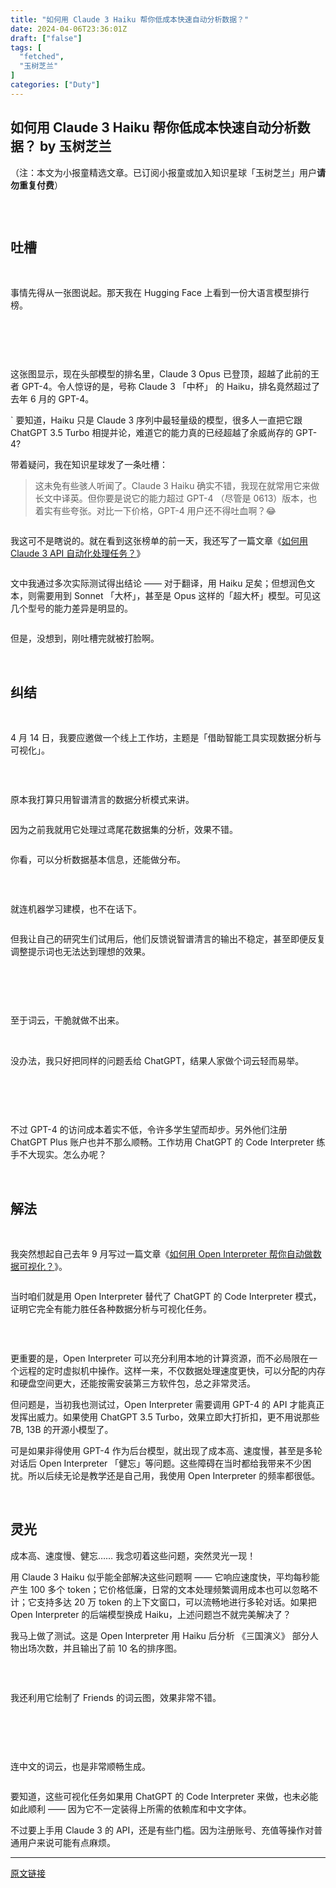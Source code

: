 ```yaml
---
title: "如何用 Claude 3 Haiku 帮你低成本快速自动分析数据？"
date: 2024-04-06T23:36:01Z
draft: ["false"]
tags: [
  "fetched",
  "玉树芝兰"
]
categories: ["Duty"]
---
```

如何用 Claude 3 Haiku 帮你低成本快速自动分析数据？ by 玉树芝兰
------
<div><section><section><section><p><span>（注：本文为小报童精选文章。已订阅小报童或加入知识星球「玉树芝兰」用户<strong>请勿重复付费</strong>）</span></p></section><section><p><span><img data-imgfileid="506062375" data-ratio="0.5712962962962963" data-src="https://mmbiz.qpic.cn/sz_mmbiz_jpg/6fHkSrNbAAtElJHN5m430Wibb8018w9JlqSlibKibYldSuMgTm2f6s0N5ZpZicrSdRff1c7hjsZzJVzkYXD17HTG2w/640?wx_fmt=other&amp;from=appmsg" data-type="other" data-w="1080" title="" src="https://mmbiz.qpic.cn/sz_mmbiz_jpg/6fHkSrNbAAtElJHN5m430Wibb8018w9JlqSlibKibYldSuMgTm2f6s0N5ZpZicrSdRff1c7hjsZzJVzkYXD17HTG2w/640?wx_fmt=other&amp;from=appmsg"></span></p></section><section><br></section></section><section><section><h2>吐槽</h2></section><section><br></section><section><p><span>事情先得从一张图说起。那天我在 Hugging Face 上看到一份大语言模型排行榜。</span></p></section><section><br></section><section><p><span><img data-imgfileid="506062374" data-ratio="0.5462962962962963" data-src="https://mmbiz.qpic.cn/sz_mmbiz_jpg/6fHkSrNbAAtElJHN5m430Wibb8018w9JlzjGufARXNCTwAy7W2oEeJfxMFibiajm08bo0P2LO1ShEBWdkvib90Gq4w/640?wx_fmt=jpeg&amp;from=appmsg" data-type="jpeg" data-w="1080" title="" src="https://mmbiz.qpic.cn/sz_mmbiz_jpg/6fHkSrNbAAtElJHN5m430Wibb8018w9JlzjGufARXNCTwAy7W2oEeJfxMFibiajm08bo0P2LO1ShEBWdkvib90Gq4w/640?wx_fmt=jpeg&amp;from=appmsg"></span></p></section><section><br></section><section><p><span>这张图显示，现在头部模型的排名里，Claude 3 Opus 已登顶，超越了此前的王者 GPT-4。令人惊讶的是，号称 Claude 3 「中杯」 的 Haiku，排名竟然超过了去年 6 月的 GPT-4。</span></p></section><section><p><span>` 要知道，Haiku 只是 Claude 3 序列中最轻量级的模型，很多人一直把它跟 ChatGPT 3.5 Turbo 相提并论，难道它的能力真的已经超越了余威尚存的 GPT-4?</span></p></section><section><p><span>带着疑问，我在知识星球发了一条吐槽：</span></p></section><section><blockquote><p><span>这未免有些骇人听闻了。Claude 3 Haiku 确实不错，我现在就常用它来做长文中译英。但你要是说它的能力超过 GPT-4 （尽管是 0613）版本，也着实有些夸张。对比一下价格，GPT-4 用户还不得吐血啊？😂</span></p></blockquote></section><section><p><span><img data-imgfileid="506062371" data-ratio="0.7638888888888888" data-src="https://mmbiz.qpic.cn/sz_mmbiz_jpg/6fHkSrNbAAtElJHN5m430Wibb8018w9JlpjdJYM4PJicfhZln3pWk0ANXBeudE4LJAKKyUj384VlDJTJIx78g9fg/640?wx_fmt=jpeg&amp;from=appmsg" data-type="jpeg" data-w="1080" title="" src="https://mmbiz.qpic.cn/sz_mmbiz_jpg/6fHkSrNbAAtElJHN5m430Wibb8018w9JlpjdJYM4PJicfhZln3pWk0ANXBeudE4LJAKKyUj384VlDJTJIx78g9fg/640?wx_fmt=jpeg&amp;from=appmsg"></span></p></section><section><p><span>我这可不是瞎说的。就在看到这张榜单的前一天，我还写了一篇文章《<a href="https://mp.weixin.qq.com/s?__biz=MzIyODI1MzYyNA==&amp;mid=2653545980&amp;idx=1&amp;sn=4f31afe86fdd758fd74f4ff1a84cb49e&amp;scene=21#wechat_redirect" data-linktype="2">如何用 Claude 3 API 自动化处理任务？</a>》</span></p></section><section><p><span><img data-imgfileid="506062373" data-ratio="1.1018518518518519" data-src="https://mmbiz.qpic.cn/sz_mmbiz_jpg/6fHkSrNbAAtElJHN5m430Wibb8018w9JlMgFiaRUT3IiaLNWqgLd9r56l5PjBLib5ZgBXywHFIvjia4wkLzyicVTicqyQ/640?wx_fmt=jpeg&amp;from=appmsg" data-type="jpeg" data-w="1080" title="" src="https://mmbiz.qpic.cn/sz_mmbiz_jpg/6fHkSrNbAAtElJHN5m430Wibb8018w9JlMgFiaRUT3IiaLNWqgLd9r56l5PjBLib5ZgBXywHFIvjia4wkLzyicVTicqyQ/640?wx_fmt=jpeg&amp;from=appmsg"></span></p></section><section><p><span>文中我通过多次实际测试得出结论 —— 对于翻译，用 Haiku 足矣；但想润色文本，则需要用到 Sonnet 「大杯」，甚至是 Opus 这样的「超大杯」模型。可见这几个型号的能力差异是明显的。</span></p></section><section><p><span><img data-imgfileid="506062372" data-ratio="0.6185185185185185" data-src="https://mmbiz.qpic.cn/sz_mmbiz_jpg/6fHkSrNbAAtElJHN5m430Wibb8018w9JlGmic5k0SWBDNL4KibbVV0ybuP4hMnFHib9banHRso2XBKalbzCBoNXk3A/640?wx_fmt=jpeg&amp;from=appmsg" data-type="jpeg" data-w="1080" title="" src="https://mmbiz.qpic.cn/sz_mmbiz_jpg/6fHkSrNbAAtElJHN5m430Wibb8018w9JlGmic5k0SWBDNL4KibbVV0ybuP4hMnFHib9banHRso2XBKalbzCBoNXk3A/640?wx_fmt=jpeg&amp;from=appmsg"></span></p></section><section><p><span>但是，没想到，刚吐槽完就被打脸啊。</span></p></section><section><br></section></section><section><section><h2>纠结</h2></section><section><br></section><section><p><span>4 月 14 日，我要应邀做一个线上工作坊，主题是「借助智能工具实现数据分析与可视化」。</span></p></section><section><p><span><img data-imgfileid="506062376" data-ratio="1.411764705882353" data-src="https://mmbiz.qpic.cn/sz_mmbiz_jpg/6fHkSrNbAAtElJHN5m430Wibb8018w9JlvWEgYrjwiatsAic13rng1vY3JF5c1ndSUHYoOYk6Qe7lIbicKLMXSMIUA/640?wx_fmt=jpeg&amp;from=appmsg" data-type="jpeg" data-w="629" title="" src="https://mmbiz.qpic.cn/sz_mmbiz_jpg/6fHkSrNbAAtElJHN5m430Wibb8018w9JlvWEgYrjwiatsAic13rng1vY3JF5c1ndSUHYoOYk6Qe7lIbicKLMXSMIUA/640?wx_fmt=jpeg&amp;from=appmsg"></span></p></section><section><br></section><section><p><span>原本我打算只用智谱清言的数据分析模式来讲。</span></p></section><section><p><span><img data-imgfileid="506062378" data-ratio="0.6203703703703703" data-src="https://mmbiz.qpic.cn/sz_mmbiz_jpg/6fHkSrNbAAtElJHN5m430Wibb8018w9JlvPcfnq6tc3fXYUbJiaPfNl60D1tX9KibY7ABejcB6iaZlVcGjia3URj4bQ/640?wx_fmt=jpeg&amp;from=appmsg" data-type="jpeg" data-w="1080" title="" src="https://mmbiz.qpic.cn/sz_mmbiz_jpg/6fHkSrNbAAtElJHN5m430Wibb8018w9JlvPcfnq6tc3fXYUbJiaPfNl60D1tX9KibY7ABejcB6iaZlVcGjia3URj4bQ/640?wx_fmt=jpeg&amp;from=appmsg"></span></p></section><section><p><span>因为之前我就用它处理过鸢尾花数据集的分析，效果不错。</span></p></section><section><p><span><img data-imgfileid="506062377" data-ratio="0.6842592592592592" data-src="https://mmbiz.qpic.cn/sz_mmbiz_jpg/6fHkSrNbAAtElJHN5m430Wibb8018w9JlFB5qCLLwB2tOIpWmf2c3tInD4n4vmQsZONjlDeyYMgeEEnicCpXkMDQ/640?wx_fmt=jpeg&amp;from=appmsg" data-type="jpeg" data-w="1080" title="" src="https://mmbiz.qpic.cn/sz_mmbiz_jpg/6fHkSrNbAAtElJHN5m430Wibb8018w9JlFB5qCLLwB2tOIpWmf2c3tInD4n4vmQsZONjlDeyYMgeEEnicCpXkMDQ/640?wx_fmt=jpeg&amp;from=appmsg"></span></p></section><section><p><span>你看，可以分析数据基本信息，还能做分布。</span></p></section><section><p><span><img data-imgfileid="506062379" data-ratio="0.6842592592592592" data-src="https://mmbiz.qpic.cn/sz_mmbiz_jpg/6fHkSrNbAAtElJHN5m430Wibb8018w9JljMNd0Yj1sl8zXgLUhwJhjBoqHzLbqa49kJgAbZR1Cjw678ZxOWdjfg/640?wx_fmt=jpeg&amp;from=appmsg" data-type="jpeg" data-w="1080" title="" src="https://mmbiz.qpic.cn/sz_mmbiz_jpg/6fHkSrNbAAtElJHN5m430Wibb8018w9JljMNd0Yj1sl8zXgLUhwJhjBoqHzLbqa49kJgAbZR1Cjw678ZxOWdjfg/640?wx_fmt=jpeg&amp;from=appmsg"></span></p></section><section><br></section><section><p><span>就连机器学习建模，也不在话下。</span></p></section><section><p><span><img data-imgfileid="506062380" data-ratio="0.7296296296296296" data-src="https://mmbiz.qpic.cn/sz_mmbiz_jpg/6fHkSrNbAAtElJHN5m430Wibb8018w9JlOIQab9EY8fI3mxp9GnHXJkOkB1CaCBSfkyQmibqrN2SMia8vwuShmN3Q/640?wx_fmt=jpeg&amp;from=appmsg" data-type="jpeg" data-w="1080" title="" src="https://mmbiz.qpic.cn/sz_mmbiz_jpg/6fHkSrNbAAtElJHN5m430Wibb8018w9JlOIQab9EY8fI3mxp9GnHXJkOkB1CaCBSfkyQmibqrN2SMia8vwuShmN3Q/640?wx_fmt=jpeg&amp;from=appmsg"></span></p></section><section><p><span>但我让自己的研究生们试用后，他们反馈说智谱清言的输出不稳定，甚至即便反复调整提示词也无法达到理想的效果。</span></p></section><section><br></section><section><p><span><img data-imgfileid="506062385" data-ratio="0.34629629629629627" data-src="https://mmbiz.qpic.cn/sz_mmbiz_jpg/6fHkSrNbAAtElJHN5m430Wibb8018w9Jl5ibl9whOrv0ALSIgPNJ58UTFmw1JtaMc1iaq2MINwzSBJlP0tVm3YIJA/640?wx_fmt=jpeg&amp;from=appmsg" data-type="jpeg" data-w="1080" title="" src="https://mmbiz.qpic.cn/sz_mmbiz_jpg/6fHkSrNbAAtElJHN5m430Wibb8018w9Jl5ibl9whOrv0ALSIgPNJ58UTFmw1JtaMc1iaq2MINwzSBJlP0tVm3YIJA/640?wx_fmt=jpeg&amp;from=appmsg"></span></p></section><section><br></section><section><p><span>至于词云，干脆就做不出来。</span></p></section><section><br></section><section><p><span>没办法，我只好把同样的问题丢给 ChatGPT，结果人家做个词云轻而易举。</span></p></section><section><br></section><section><p><span><img data-imgfileid="506062386" data-ratio="0.6203703703703703" data-src="https://mmbiz.qpic.cn/sz_mmbiz_jpg/6fHkSrNbAAtElJHN5m430Wibb8018w9JlUuFSPLgd5hvVU25bA3gYUud3n0ODcQxicoQZg0GTDibsmjwQa4BNJgmw/640?wx_fmt=jpeg&amp;from=appmsg" data-type="jpeg" data-w="1080" title="" src="https://mmbiz.qpic.cn/sz_mmbiz_jpg/6fHkSrNbAAtElJHN5m430Wibb8018w9JlUuFSPLgd5hvVU25bA3gYUud3n0ODcQxicoQZg0GTDibsmjwQa4BNJgmw/640?wx_fmt=jpeg&amp;from=appmsg"></span></p></section><section><br></section><section><p><span>不过 GPT-4 的访问成本着实不低，令许多学生望而却步。另外他们注册 ChatGPT Plus 账户也并不那么顺畅。工作坊用 ChatGPT 的 Code Interpreter 练手不大现实。怎么办呢？</span></p></section><section><br></section></section><section><section><h2>解法</h2></section><section><br></section><section><p><span>我突然想起自己去年 9 月写过一篇文章《<a href="https://mp.weixin.qq.com/s?__biz=MzIyODI1MzYyNA==&amp;mid=2653545713&amp;idx=1&amp;sn=e0750dbf04048a6873461198d13e0982&amp;chksm=f3898e26c4fe0730ee23c56c08e86b7fa6d579695c38c9e6c0437f8c5bf273bc7882e1c7efbe&amp;scene=21#wechat_redirect" data-linktype="2">如何用 Open Interpreter 帮你自动做数据可视化？</a>》。</span></p></section><section><p><span><img data-imgfileid="506062383" data-ratio="1.0185185185185186" data-src="https://mmbiz.qpic.cn/sz_mmbiz_jpg/6fHkSrNbAAtElJHN5m430Wibb8018w9JlEknibtYFdV4tJ8QlCPpq6qicbjmGCoFWlPlUriaNTyMguHRg6OhA22DQQ/640?wx_fmt=jpeg&amp;from=appmsg" data-type="jpeg" data-w="1080" title="" src="https://mmbiz.qpic.cn/sz_mmbiz_jpg/6fHkSrNbAAtElJHN5m430Wibb8018w9JlEknibtYFdV4tJ8QlCPpq6qicbjmGCoFWlPlUriaNTyMguHRg6OhA22DQQ/640?wx_fmt=jpeg&amp;from=appmsg"></span></p></section><section><p><span>当时咱们就是用 Open Interpreter 替代了 ChatGPT 的 Code Interpreter 模式，证明它完全有能力胜任各种数据分析与可视化任务。</span></p></section><section><br></section><section><p><span><img data-imgfileid="506062384" data-ratio="0.9851851851851852" data-src="https://mmbiz.qpic.cn/sz_mmbiz_jpg/6fHkSrNbAAtElJHN5m430Wibb8018w9JlkwWBM2Z3zvO9gZzr6bnoCxYnsNGAVnz6ViaKcAc12icoYI8YctIgmhRQ/640?wx_fmt=jpeg&amp;from=appmsg" data-type="jpeg" data-w="1080" title="" src="https://mmbiz.qpic.cn/sz_mmbiz_jpg/6fHkSrNbAAtElJHN5m430Wibb8018w9JlkwWBM2Z3zvO9gZzr6bnoCxYnsNGAVnz6ViaKcAc12icoYI8YctIgmhRQ/640?wx_fmt=jpeg&amp;from=appmsg"></span></p></section><section><p><span>更重要的是，Open Interpreter 可以充分利用本地的计算资源，而不必局限在一个远程的定时虚拟机中操作。这样一来，不仅数据处理速度更快，可以分配的内存和硬盘空间更大，还能按需安装第三方软件包，总之非常灵活。</span></p></section><section><p><span>但问题是，当初我也测试过，Open Interpreter 需要调用 GPT-4 的 API 才能真正发挥出威力。如果使用 ChatGPT 3.5 Turbo，效果立即大打折扣，更不用说那些 7B, 13B 的开源小模型了。</span></p></section><section><p><span>可是如果非得使用 GPT-4 作为后台模型，就出现了成本高、速度慢，甚至是多轮对话后 Open Interpreter 「健忘」等问题。这些障碍在当时都给我带来不少困扰。所以后续无论是教学还是自己用，我使用 Open Interpreter 的频率都很低。</span></p></section><section><br></section></section><section><section><h2>灵光</h2></section><section><p><span>成本高、速度慢、健忘…… 我念叨着这些问题，突然灵光一现！</span></p></section><section><p><span>用 Claude 3 Haiku 似乎能全部解决这些问题啊 —— 它响应速度快，平均每秒能产生 100 多个 token；它价格低廉，日常的文本处理频繁调用成本也可以忽略不计；它支持多达 20 万 token 的上下文窗口，可以流畅地进行多轮对话。如果把 Open Interpreter 的后端模型换成 Haiku，上述问题岂不就完美解决了？</span></p></section><section><p><span>我马上做了测试。这是 Open Interpreter 用 Haiku 后分析 《三国演义》 部分人物出场次数，并且输出了前 10 名的排序图。</span></p></section><section><p><span><img data-imgfileid="506062382" data-ratio="0.5" data-src="https://mmbiz.qpic.cn/sz_mmbiz_jpg/6fHkSrNbAAtElJHN5m430Wibb8018w9JlMTEhn8HlsyZJQfnkdiaQO4Z8AojoLn6tHBOGvwicAic2OXsSC4niauGoZA/640?wx_fmt=jpeg&amp;from=appmsg" data-type="jpeg" data-w="1080" title="" src="https://mmbiz.qpic.cn/sz_mmbiz_jpg/6fHkSrNbAAtElJHN5m430Wibb8018w9JlMTEhn8HlsyZJQfnkdiaQO4Z8AojoLn6tHBOGvwicAic2OXsSC4niauGoZA/640?wx_fmt=jpeg&amp;from=appmsg"></span></p></section><section><br></section><section><p><span>我还利用它绘制了 Friends 的词云图，效果非常不错。</span></p></section><section><br></section><section><p><span><img data-imgfileid="506062389" data-ratio="0.5" data-src="https://mmbiz.qpic.cn/sz_mmbiz_jpg/6fHkSrNbAAtElJHN5m430Wibb8018w9JlqkDzjuaIbqSgcr5Wctx9nGr67chuN9ic7Ba45JOiaB0KXcztZlLMdRHA/640?wx_fmt=jpeg&amp;from=appmsg" data-type="jpeg" data-w="1080" title="" src="https://mmbiz.qpic.cn/sz_mmbiz_jpg/6fHkSrNbAAtElJHN5m430Wibb8018w9JlqkDzjuaIbqSgcr5Wctx9nGr67chuN9ic7Ba45JOiaB0KXcztZlLMdRHA/640?wx_fmt=jpeg&amp;from=appmsg"></span></p></section><section><br></section><section><p><span>连中文的词云，也是非常顺畅生成。</span></p></section><section><p><span><img data-imgfileid="506062388" data-ratio="0.5" data-src="https://mmbiz.qpic.cn/sz_mmbiz_jpg/6fHkSrNbAAtElJHN5m430Wibb8018w9JlUp32Z0fic9ycEEmEpjHBOmbdFDshcJosavI3RnTBngqdZELJBmCn8kQ/640?wx_fmt=jpeg&amp;from=appmsg" data-type="jpeg" data-w="1080" title="" src="https://mmbiz.qpic.cn/sz_mmbiz_jpg/6fHkSrNbAAtElJHN5m430Wibb8018w9JlUp32Z0fic9ycEEmEpjHBOmbdFDshcJosavI3RnTBngqdZELJBmCn8kQ/640?wx_fmt=jpeg&amp;from=appmsg"></span></p></section><section><p><span>要知道，这些可视化任务如果用 ChatGPT 的 Code Interpreter 来做，也未必能如此顺利 —— 因为它不一定装得上所需的依赖库和中文字体。</span></p></section><section><p><span>不过要上手用 Claude 3 的 API，还是有些门槛。因为注册账号、充值等操作对普通用户来说可能有点麻烦。</span></p></section><p><mp-pay-preview-filter data-offset="71"></mp-pay-preview-filter></p></section></section></div>  
<hr>
<a href="https://mp.weixin.qq.com/s/Ap3DKHweoHkHNkI61-_IWg",target="_blank" rel="noopener noreferrer">原文链接</a>
